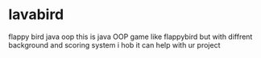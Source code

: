 # lavabird
flappy bird java oop
this is java OOP game like flappybird but with diffrent background and scoring system i hob it can help  with ur project
